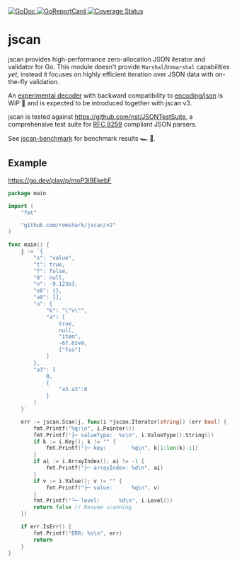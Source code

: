 <a href="https://pkg.go.dev/github.com/romshark/jscan/v2">
    <img src="https://godoc.org/github.com/romshark/jscan/v2?status.svg" alt="GoDoc">
</a>
<a href="https://goreportcard.com/report/github.com/romshark/jscan/v2">
    <img src="https://goreportcard.com/badge/github.com/romshark/jscan/v2" alt="GoReportCard">
</a>
<a href='https://coveralls.io/github/romshark/jscan?branch=main'>
    <img src='https://coveralls.io/repos/github/romshark/jscan/badge.svg?branch=main' alt='Coverage Status' />
</a>


# jscan
jscan provides high-performance zero-allocation JSON iterator and validator for Go. This module doesn't provide `Marshal`/`Unmarshal` capabilities *yet*, instead it focuses on highly efficient iteration over JSON data with on-the-fly validation.

An [experimental decoder](https://github.com/romshark/jscan-experimental-decoder) with backward compatibility to [encoding/json](https://pkg.go.dev/encoding/json) is WiP 🧪 and is expected to be introduced together with jscan v3.

jscan is tested against https://github.com/nst/JSONTestSuite, a comprehensive test suite for [RFC 8259](https://datatracker.ietf.org/doc/html/rfc8259) compliant JSON parsers.

See [jscan-benchmark](https://github.com/romshark/jscan-benchmark) for benchmark results 🏎️ 🏁.

## Example
https://go.dev/play/p/moP3l9EkebF

```go
package main

import (
	"fmt"

	"github.com/romshark/jscan/v2"
)

func main() {
	j := `{
		"s": "value",
		"t": true,
		"f": false,
		"0": null,
		"n": -9.123e3,
		"o0": {},
		"a0": [],
		"o": {
			"k": "\"v\"",
			"a": [
				true,
				null,
				"item",
				-67.02e9,
				["foo"]
			]
		},
		"a3": [
			0,
			{
				"a3.a3":8
			}
		]
	}`

	err := jscan.Scan(j, func(i *jscan.Iterator[string]) (err bool) {
		fmt.Printf("%q:\n", i.Pointer())
		fmt.Printf("├─ valueType:  %s\n", i.ValueType().String())
		if k := i.Key(); k != "" {
			fmt.Printf("├─ key:        %q\n", k[1:len(k)-1])
		}
		if ai := i.ArrayIndex(); ai != -1 {
			fmt.Printf("├─ arrayIndex: %d\n", ai)
		}
		if v := i.Value(); v != "" {
			fmt.Printf("├─ value:      %q\n", v)
		}
		fmt.Printf("└─ level:      %d\n", i.Level())
		return false // Resume scanning
	})

	if err.IsErr() {
		fmt.Printf("ERR: %s\n", err)
		return
	}
}
```
